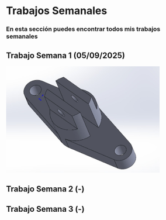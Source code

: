 # **Trabajos Semanales**

### **En esta sección puedes encontrar todos mis trabajos semanales**

## **Trabajo Semana 1 (05/09/2025)**

<img src="./recursos/imgs/proyecto_sem1_1.jpg" alt="proyectosem1" width="420">

## **Trabajo Semana 2 (-)**

## **Trabajo Semana 3 (-)**
